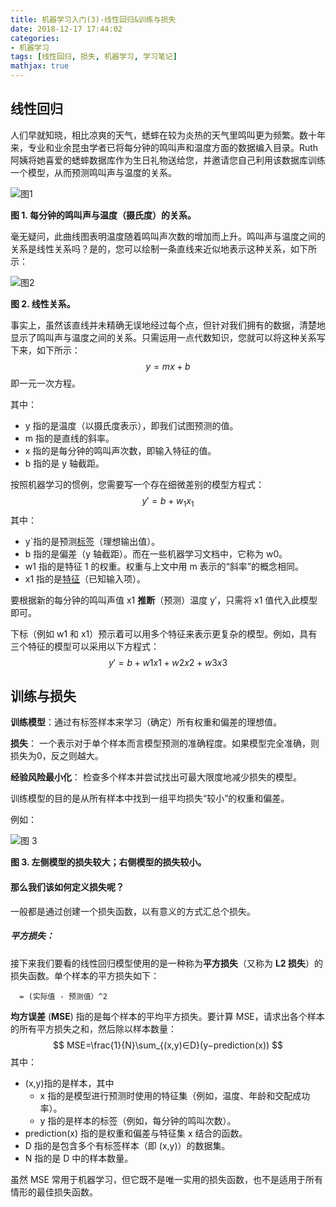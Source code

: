 ```yaml
---
title: 机器学习入门(3)-线性回归&训练与损失
date: 2018-12-17 17:44:02
categories:
- 机器学习
tags: [线性回归, 损失, 机器学习, 学习笔记]
mathjax: true
---
```


## 线性回归

人们早就知晓，相比凉爽的天气，蟋蟀在较为炎热的天气里鸣叫更为频繁。数十年来，专业和业余昆虫学者已将每分钟的鸣叫声和温度方面的数据编入目录。Ruth 阿姨将她喜爱的蟋蟀数据库作为生日礼物送给您，并邀请您自己利用该数据库训练一个模型，从而预测鸣叫声与温度的关系。

![图1](http://pic.fengyuwusong.cn/MPic/20181218/wimobUtyqSDn.png)

**图 1. 每分钟的鸣叫声与温度（摄氏度）的关系。**

<!--more-->

毫无疑问，此曲线图表明温度随着鸣叫声次数的增加而上升。鸣叫声与温度之间的关系是线性关系吗？是的，您可以绘制一条直线来近似地表示这种关系，如下所示：

![图2](http://pic.fengyuwusong.cn/MPic/20181218/tmJtKu9fePCq.png)

**图 2. 线性关系。**

事实上，虽然该直线并未精确无误地经过每个点，但针对我们拥有的数据，清楚地显示了鸣叫声与温度之间的关系。只需运用一点代数知识，您就可以将这种关系写下来，如下所示：
$$
y=mx+b
$$
即一元一次方程。

其中：

- y 指的是温度（以摄氏度表示），即我们试图预测的值。
- m 指的是直线的斜率。
- x 指的是每分钟的鸣叫声次数，即输入特征的值。
- b 指的是 y 轴截距。

按照机器学习的惯例，您需要写一个存在细微差别的模型方程式：
$$
y′=b+w_1x_1
$$
其中：

- y`指的是预测[标签](https://developers.google.cn/machine-learning/crash-course/framing/ml-terminology#labels)（理想输出值）。
- b 指的是偏差（y 轴截距）。而在一些机器学习文档中，它称为 w0。
- w1 指的是特征 1 的权重。权重与上文中用 m 表示的“斜率”的概念相同。
- x1 指的是[特征](https://developers.google.cn/machine-learning/crash-course/framing/ml-terminology#features)（已知输入项）。

要根据新的每分钟的鸣叫声值 x1 **推断**（预测）温度 y′，只需将 x1 值代入此模型即可。

下标（例如 w1 和 x1）预示着可以用多个特征来表示更复杂的模型。例如，具有三个特征的模型可以采用以下方程式：
$$
y′=b+w1x1+w2x2+w3x3
$$


## 训练与损失

**训练模型**：通过有标签样本来学习（确定）所有权重和偏差的理想值。

**损失**： 一个表示对于单个样本而言模型预测的准确程度。如果模型完全准确，则损失为0，反之则越大。

**经验风险最小化**： 检查多个样本并尝试找出可最大限度地减少损失的模型。

训练模型的目的是从所有样本中找到一组平均损失“较小”的权重和偏差。

例如：

![图 3](http://pic.fengyuwusong.cn/MPic/20181218/jsbb5En4Hhz1.png)

**图 3. 左侧模型的损失较大；右侧模型的损失较小。**

#### 那么我们该如何定义损失呢？

一般都是通过创建一个损失函数，以有意义的方式汇总个损失。

##### 平方损失：

接下来我们要看的线性回归模型使用的是一种称为**平方损失**（又称为 **L2 损失**）的损失函数。单个样本的平方损失如下：

```
  = (实际值 - 预测值）^2
```

**均方误差** (**MSE**) 指的是每个样本的平均平方损失。要计算 MSE，请求出各个样本的所有平方损失之和，然后除以样本数量：
$$
MSE=\frac{1}{N}\sum_{(x,y)∈D}(y−prediction(x))
$$
其中：

- (x,y)指的是样本，其中
  - x 指的是模型进行预测时使用的特征集（例如，温度、年龄和交配成功率）。
  - y 指的是样本的标签（例如，每分钟的鸣叫次数）。
- prediction(x) 指的是权重和偏差与特征集 x 结合的函数。
- D 指的是包含多个有标签样本（即 (x,y)）的数据集。
- N 指的是 D 中的样本数量。

虽然 MSE 常用于机器学习，但它既不是唯一实用的损失函数，也不是适用于所有情形的最佳损失函数。





